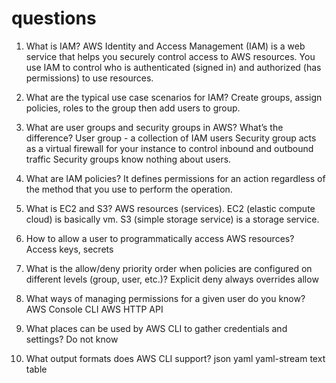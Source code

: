# questions

1. What is IAM?
AWS Identity and Access Management (IAM) is a web service that helps you 
securely control access to AWS resources. You use IAM to control who is 
authenticated (signed in) and authorized (has permissions) to use resources.

2. What are the typical use case scenarios for IAM?
Create groups, assign policies, roles to the group then add users to group.

3. What are user groups and security groups in AWS? What’s the difference?
User group - a collection of IAM users
Security group acts as a virtual firewall for your instance to control 
inbound and outbound traffic
Security groups know nothing about users.

4. What are IAM policies?
It defines permissions for an action regardless of the method that you use 
to perform the operation.

5. What is EC2 and S3?
AWS resources (services). 
EC2 (elastic compute cloud) is basically vm. 
S3 (simple storage service) is a storage service.

6. How to allow a user to programmatically access AWS resources?
Access keys, secrets

7. What is the allow/deny priority order when policies are configured on different levels (group, user,
etc.)?
Explicit deny always overrides allow

8. What ways of managing permissions for a given user do you know?
AWS Console
CLI
AWS HTTP API

9. What places can be used by AWS CLI to gather credentials and settings?
Do not know

10. What output formats does AWS CLI support?
json
yaml
yaml-stream
text
table
